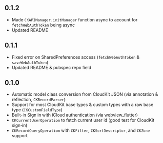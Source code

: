 ## 0.1.2

- Made `CKAPIManager.initManager` function async to account for `fetchWebAuthToken` being async
- Updated README

## 0.1.1

- Fixed error on SharedPreferences access (`fetchWebAuthToken` & `saveWebAuthToken`)
- Updated README & pubspec repo field

## 0.1.0

- Automatic model class conversion from CloudKit JSON (via annotation & reflection, `CKRecordParser`)
- Support for most CloudKit base types & custom types with a raw base type (`CKCustomFieldType`)
- Built-in Sign in with iCloud authentication (via webview_flutter)
- `CKCurrentUserOperation` to fetch current user id (good test for CloudKit sign-in)
- `CKRecordQueryOperation` with `CKFilter`, `CKSortDescriptor`, and `CKZone` support